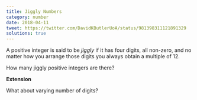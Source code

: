 ```yaml
---
title: Jiggly Numbers
category: number
date: 2018-04-11
tweet: https://twitter.com/DavidKButlerUoA/status/981398311121891329
solutions: true
---
```

A positive integer is said to be *jiggly* if it has four digits, all non-zero, and no matter how you arrange those digits you always obtain a multiple of 12.

How many jiggly positive integers are there?

**Extension**

What about varying number of digits?